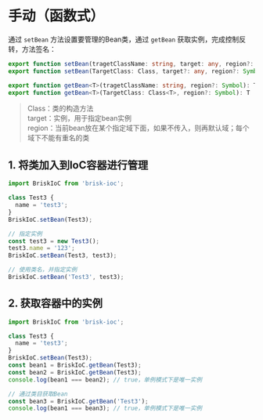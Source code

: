 # 手动（函数式）

通过 `setBean` 方法设置要管理的Bean类，通过 `getBean` 获取实例，完成控制反转，方法签名：

```ts
export function setBean(tragetClassName: string, target: any, region?: Symbol): void;
export function setBean(TargetClass: Class, target?: any, region?: Symbol): void;

export function getBean<T>(tragetClassName: string, region?: Symbol): T | undefined;
export function getBean<T>(TargetClass: Class<T>, region?: Symbol): T | undefined;
```

> Class：类的构造方法  
> target：实例，用于指定bean实例  
> region：当前bean放在某个指定域下面，如果不传入，则再默认域；每个域下不能有重名的类

## 1. 将类加入到IoC容器进行管理

```ts
import BriskIoC from 'brisk-ioc';

class Test3 {
  name = 'test3';
}
BriskIoC.setBean(Test3);

// 指定实例
const test3 = new Test3();
test3.name = '123';
BriskIoC.setBean(Test3, test3);

// 使用类名，并指定实例
BriskIoC.setBean('Test3', test3);
```

## 2. 获取容器中的实例

```ts
import BriskIoC from 'brisk-ioc';

class Test3 {
  name = 'test3';
}
BriskIoC.setBean(Test3);
const bean1 = BriskIoC.getBean(Test3);
const bean2 = BriskIoC.getBean(Test3);
console.log(bean1 === bean2); // true，单例模式下是唯一实例

// 通过类目获取Bean
const bean3 = BriskIoC.getBean('Test3');
console.log(bean1 === bean3); // true，单例模式下是唯一实例
```